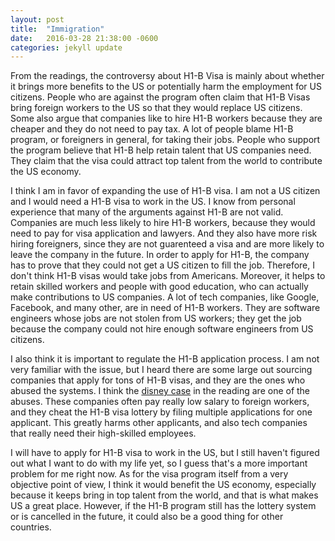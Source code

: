 ```yaml
---
layout: post
title:  "Immigration"
date:   2016-03-28 21:38:00 -0600
categories: jekyll update
---
```




From the readings, the controversy about H1-B Visa is mainly about whether it brings more benefits to the US or potentially harm the employment for US citizens. People who are against the program often claim that H1-B Visas bring foreign workers to the US so that they would replace US citizens. Some also argue that companies like to hire H1-B workers because they are cheaper and they do not need to pay tax. A lot of people blame H1-B program, or foreigners in general, for taking their jobs. People who support the program believe that H1-B help retain talent that US companies need. They claim that the visa could attract top talent from the world to contribute the US economy.

I think I am in favor of expanding the use of H1-B visa. I am not a US citizen and I would need a H1-B visa to work in the US. I know from personal experience that many of the arguments against H1-B are not valid. Companies are much less likely to hire H1-B workers, because they would need to pay for visa application and lawyers. And they also have more risk hiring foreigners, since they are not guarenteed a visa and are more likely to leave the company in the future. In order to apply for H1-B, the company has to prove that they could not get a US citizen to fill the job. Therefore, I don't think H1-B visas would take jobs from Americans. Moreover, it helps to retain skilled workers and people with good education, who can actually make contributions to US companies. A lot of tech companies, like Google, Facebook, and many other, are in need of H1-B workers. They are software engineers whose jobs are not stolen from US workers; they get the job because the company could not hire enough software engineers from US citizens.

I also think it is important to regulate the H1-B application process. I am not very familiar with the issue, but I heard there are some large out sourcing companies that apply for tons of H1-B visas, and they are the ones who abused the systems. I think the <a href="http://www.networkworld.com/article/2988324/careers/increasingly-u-s-it-workers-are-alleging-discrimination.html">disney case</a> in the reading are one of the abuses. These companies often pay really low salary to foreign workers, and they cheat the H1-B visa lottery by filing multiple applications for one applicant. This greatly harms other applicants, and also tech companies that really need their high-skilled employees.

I will have to apply for H1-B visa to work in the US, but I still haven't figured out what I want to do with my life yet, so I guess that's a more important problem for me right now. As for the visa program itself from a very objective point of view, I think it would benefit the US economy, especially because it keeps bring in top talent from the world, and that is what makes US a great place. However, if the H1-B program still has the lottery system or is cancelled in the future, it could also be a good thing for other countries. 
